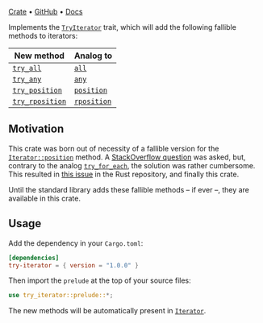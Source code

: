 [Crate](https://crates.io/crates/try-iterator) •
[GitHub](https://github.com/rodrigocfd/try-iterator) •
[Docs](https://docs.rs/try-iterator/)

Implements the [`TryIterator`](crate::prelude::TryIterator) trait, which will add the following fallible methods to iterators:

| New method | Analog to |
| -- | -- |
| [`try_all`](crate::prelude::TryIterator::try_all) | [`all`](https://doc.rust-lang.org/std/iter/trait.Iterator.html#method.all) |
| [`try_any`](crate::prelude::TryIterator::try_any) | [`any`](https://doc.rust-lang.org/std/iter/trait.Iterator.html#method.any) |
| [`try_position`](crate::prelude::TryIterator::try_position) | [`position`](https://doc.rust-lang.org/std/iter/trait.Iterator.html#method.position) |
| [`try_rposition`](crate::prelude::TryIterator::try_rposition) | [`rposition`](https://doc.rust-lang.org/std/iter/trait.Iterator.html#method.rposition) |

## Motivation

This crate was born out of necessity of a fallible version for the [`Iterator::position`](https://doc.rust-lang.org/std/iter/trait.Iterator.html#method.position) method. A [StackOverflow question](https://stackoverflow.com/q/78218651/6923555) was asked, but, contrary to the analog [`try_for_each`](https://doc.rust-lang.org/std/iter/trait.Iterator.html#method.try_for_each), the solution was rather cumbersome. This resulted in [this issue](https://github.com/rust-lang/libs-team/issues/361) in the Rust repository, and finally this crate.

Until the standard library adds these fallible methods – if ever –, they are available in this crate.

## Usage

Add the dependency in your `Cargo.toml`:

```toml
[dependencies]
try-iterator = { version = "1.0.0" }
```

Then import the `prelude` at the top of your source files:

```rust
use try_iterator::prelude::*;
```

The new methods will be automatically present in [`Iterator`](https://doc.rust-lang.org/std/iter/trait.Iterator.html).
